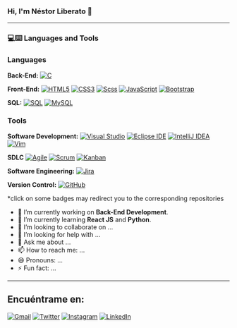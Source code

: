 ### Hi, I'm Néstor Liberato 👋

<hr>

### 💻:keyboard: Languages and Tools

### Languages

**Back-End:**
[![C](https://img.shields.io/badge/-A8B9CC?style=flat&logo=c&logoColor=white&link=https://github.com/liberodev)](https://github.com/liberodev)

**Front-End:**
[![HTML5](https://img.shields.io/badge/-HTML5-E34F26?style=flat&logo=html5&logoColor=white&link=https://github.com/liberodev)](https://github.com/liberodev)
[![CSS3](https://img.shields.io/badge/-CSS3-1572B6?style=flat&logo=css3&link=https://github.com/liberodev)](https://github.com/liberodev)
[![Scss](https://img.shields.io/badge/-Sass-cc6699?style=flat&logo=sass&logoColor=white&link=https://github.com/liberodev)](https://github.com/liberodev)
[![JavaScript](https://img.shields.io/badge/-JavaScript-black?style=flat&logo=javascript&link=https://github.com/liberodev)](https://github.com/liberodev)
[![Bootstrap](https://img.shields.io/badge/-Bootstrap-purple?style=flat&logo=bootstrap&logoColor=white&link=https://github.com/liberodev)](https://github.com/liberodev)
  
**SQL:**
[![SQL](https://img.shields.io/badge/-SQL-orange?style=flat&logo=sql&link=https://github.com/Quananhle)](https://github.com/liberodev)
[![MySQL](https://img.shields.io/badge/-MySQL-lightgray?style=flat&logo=mysql&logoColor=white&link=https://github.com/liberodev)](https://github.com/liberodev)

### Tools

**Software Development:**
[![Visual Studio](https://img.shields.io/badge/-007ACC?style=flat&logo=Visual-Studio-Code&logoColor=white&link=https://github.com/liberodev "Visual Studio")](https://github.com/liberodev)
[![Eclipse IDE](https://img.shields.io/badge/-darkblue?style=flat&logo=Eclipse-IDE&logoColor=white&link=https://github.com/liberodev "Eclipse IDE")](https://github.com/liberodev)
[![IntelliJ IDEA](https://img.shields.io/badge/-red?style=flat&logo=IntelliJ-IDEA&logoColor=white&link=https://github.com/liberodev "IntelliJ IDEA")](https://github.com/liberodev)
[![Vim](https://img.shields.io/badge/-019733?style=flat&logo=Vim&logoColor=white&link=https://github.com/liberodev "Vim")](https://github.com/liberodev)

**SDLC**
[![Agile](https://img.shields.io/badge/Agile-blue?style=flat&logo=Agile&logoColor=white&link=https://github.com/liberodev "Agile")](https://github.com/liberodev) 
[![Scrum](https://img.shields.io/badge/Scrum-green?style=flat&logo=Scrum&logoColor=white&link=https://github.com/liberodev "Scrum")](https://github.com/liberodev)
[![Kanban](https://img.shields.io/badge/Kanban-red?style=flat&logo=Kanban&logoColor=white&link=https://github.com/liberodev "Kanban")](https://github.com/liberodev)

**Software Engineering:**
[![Jira](https://img.shields.io/badge/-Jira-0052CC?style=flat&logo=jira&logoColor=white&link=https://github.com/liberodev)](https://github.com/liberodev)

**Version Control:**
[![GitHub](https://img.shields.io/badge/-GitHub-181717?style=flat&logo=github&link=https://github.com/liberodev)](https://github.com/liberodev)

*click on some badges may redirect you to the corresponding repositories

- 🔭 I’m currently working on <strong>Back-End Development</strong>.
- 🌱 I’m currently learning <strong>React JS</strong> and <strong>Python</strong>.
- 👯 I’m looking to collaborate on ...
- 🤔 I’m looking for help with ...
- 💬 Ask me about ...
- 📫 How to reach me: ...
- 😄 Pronouns: ...
- ⚡ Fun fact: ...

<hr>

## Encuéntrame en:

[![Gmail](https://img.shields.io/badge/Gmail-nestitor87@gmail.com-c14438?style=for-the-badge&logo=Gmail&logoColor=white&labelColor=101010)](mailto:nestitor87@gmail.com)
[![Twitter](https://img.shields.io/badge/Twitter-@nes__87-1DA1F2?style=for-the-badge&logo=twitter&logoColor=white&labelColor=101010)](https://twitter.com/nes__87)
[![Instagram](https://img.shields.io/badge/Instagram-@nes__87-E4405F?style=for-the-badge&logo=instagram&logoColor=white&labelColor=101010)](https://instagram.com/nes__87)
[![LinkedIn](https://img.shields.io/badge/LinkedIn-Nestor_Liberato-0077B5?style=for-the-badge&logo=linkedin&logoColor=white&labelColor=101010)](https://www.linkedin.com/in/nestor-liberato-a34a5682)
<!--[![Link](https://img.shields.io/badge/Link_Site-moure.dev-39E09B?style=for-the-badge&logo=Linktree&logoColor=white&labelColor=101010)](https://mouredev.com)-->
<!--[![Web](https://img.shields.io/badge/Web-MoureDev.com-14a1f0?style=for-the-badge&logo=dev.to&logoColor=white&labelColor=101010)](https://mouredev.com)-->
